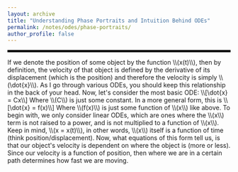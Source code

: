 ```yaml
---
layout: archive
title: "Understanding Phase Portraits and Intuition Behind ODEs"
permalink: /notes/odes/phase-portraits/
author_profile: false
--- 
```

<hr style="border: 2px solid black;">
If we denote the position of some object by the function \\(x(t)\\), then by definition, the velocity of that object is defined by the derivative of its displacement (which is the position) and therefore the velocity is simply \\(\dot{x}\\). As I go through various ODEs, you should keep this relationship in the back of your head. Now, let's consider the most basic ODE:
\\[\dot{x} = Cx\\]
Where \\(C\\) is just some constant. In a more general form, this is 
\\[\dot{x} = f(x)\\]
Where \\(f(x)\\) is just some function of \\(x\\) like above. To begin with, we only consider linear ODEs, which are ones where the \\(x\\) term is not raised to a power, and is not multiplied to a function of \\(x\\). Keep in mind, \\(x = x(t)\\), in other words, \\(x\\) itself is a function of time (think position/displacement). Now, what equations of this form tell us, is that our object's velocity is dependent on where the object is (more or less). Since our velocity is a function of position, then where we are in a certain path determines how fast we are moving. 
